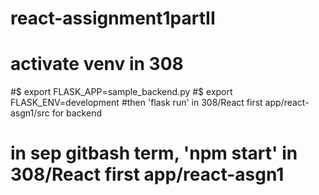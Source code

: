 # react-assignment1partII
# activate venv in 308
#$ export FLASK_APP=sample_backend.py
#$ export FLASK_ENV=development
#then 'flask run' in 308/React first app/react-asgn1/src for backend
# in sep gitbash term, 'npm start' in 308/React first app/react-asgn1